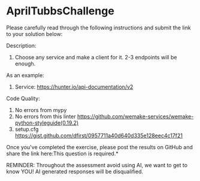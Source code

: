 # AprilTubbsChallenge

Please carefully read through the following instructions and submit the link to your solution below:

Description:

1. Choose any service and make a client for it. 2-3 endpoints will be enough.

As an example:

1. Service: https://hunter.io/api-documentation/v2

Code Quality:

1. No errors from mypy
2. No errors from this linter https://github.com/wemake-services/wemake-python-styleguide(0.19.2)
3. setup.cfg https://gist.github.com/dfirst/0957711a40d640d335e128eec4c17f21

Once you've completed the exercise, please post the results on GitHub and share the link here:This question is required.*

REMINDER: Throughout the assessment avoid using AI, we want to get to know YOU! AI generated responses will be disqualified.
